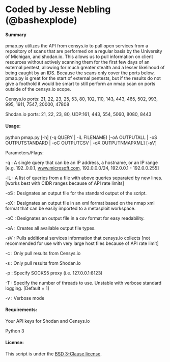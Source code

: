 # Coded by Jesse Nebling (@bashexplode)

#### Summary

pmap.py utilizes the API from censys.io to pull open services from a repository of scans that are performed on a regular basis by the University of Michigan, and shodan.io. This allows us to pull information on client resources without actively scanning them for the first few days of an external pentest, allowing for much greater stealth and a lesser likelihood of being caught by an IDS. Because the scans only cover the ports below, pmap.py is great for the start of external pentests, but if the results do not give a foothold it would be smart to still perform an nmap scan on ports outside of the censys.io scope.



Censys.io ports: 21, 22, 23, 25, 53, 80, 102, 110, 143, 443, 465, 502, 993, 995, 1911, 7547, 20000, 47808

Shodan.io ports: 21, 22, 23, 80, UDP:161, 443, 554, 5060, 8080, 8443

#### Usage:

python pmap.py [-h] (-q QUERY | -iL FILENAME) [-oA OUTPUTALL | -oS OUTPUTSTANDARD | -oC OUTPUTCSV | -oX OUTPUTNMAPXML] [-sV]

Parameters/Flags:

-q <query> : A single query that can be an IP address, a hostname, or an IP range [e.g. 192..0.0.1, www.microsoft.com, 192.0.0.0/24, 192.0.0.1 - 192.0.0.255]

-iL <filename> : A list of queries from a file with above queries separated by new lines. [works best with CIDR ranges because of API rate limits]

-oS <filename> : Designates an output file for the standard output of the script.

-oX <filename> : Designates an output file in an xml format based on the nmap xml format that can be easily imported to a metasploit workspace.

-oC <filename> : Designates an output file in a csv format for easy readability.

-oA <filename> : Creates all available output file types.

-sV : Pulls additional services information that censys.io collects [not recommended for use with very large host files because of API rate limit]

-c : Only pull results from Censys.io

-s : Only pull results from Shodan.io

-p <proxy> : Specify SOCKS5 proxy (i.e. 127.0.0.1:8123)

-T <threads> : Specify the number of threads to use. Unstable with verbose standard logging. [Default = 1]

-v : Verbose mode


#### Requirements:

Your API keys for Shodan and Censys.io

Python 3


#### License:
This script is under the [BSD 3-Clause license](https://raw.githubusercontent.com/bashexplode/Invoke-LateralMovement/master/LICENSE).

